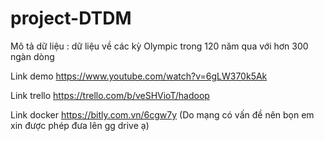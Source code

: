 # project-DTDM
Mô tả dữ liệu : dữ liệu về các kỳ Olympic trong 120 năm qua với hơn 300 ngàn dòng

Link demo https://www.youtube.com/watch?v=6gLW370k5Ak

Link trello https://trello.com/b/veSHVioT/hadoop

Link docker https://bitly.com.vn/6cgw7y (Do mạng có vấn đề nên bọn em xin được phép đưa lên gg drive ạ)
